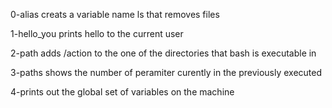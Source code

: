 0-alias creats a variable name ls that removes files

1-hello_you prints hello to the current user

2-path adds /action to the one of the directories that bash is executable in

3-paths shows the number of peramiter curently in the previously executed

4-prints out the global set of variables on the machine 
